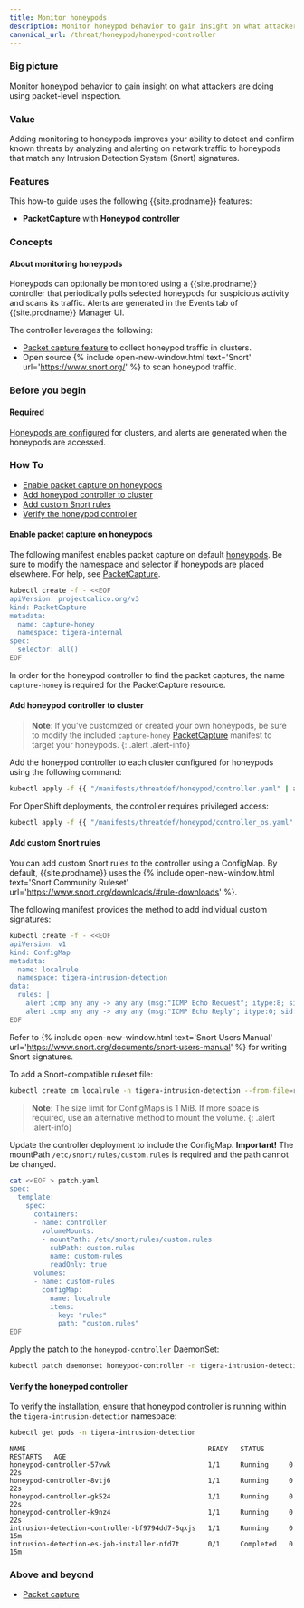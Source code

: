 ```yaml
---
title: Monitor honeypods
description: Monitor honeypod behavior to gain insight on what attackers are doing.
canonical_url: /threat/honeypod/honeypod-controller
---
```


### Big picture

Monitor honeypod behavior to gain insight on what attackers are doing using packet-level inspection.

### Value

Adding monitoring to honeypods improves your ability to detect and confirm known threats by analyzing and alerting on network traffic to honeypods that match any Intrusion Detection System (Snort) signatures.

### Features

This how-to guide uses the following {{site.prodname}} features:

- **PacketCapture** with **Honeypod controller**

### Concepts

#### About monitoring honeypods

Honeypods can optionally be monitored using a {{site.prodname}} controller that periodically polls selected honeypods for suspicious activity and scans its traffic. Alerts are generated in the Events tab of {{site.prodname}} Manager UI.

The controller leverages the following:

- [Packet capture feature]({{site.baseurl}}/visibility/packetcapture) to collect honeypod traffic in clusters.
- Open source {% include open-new-window.html text='Snort' url='https://www.snort.org/' %} to scan honeypod traffic.

### Before you begin

#### Required

[Honeypods are configured]({{site.baseurl}}/threat/honeypod/honeypods) for clusters, and alerts are generated when the honeypods are accessed.

### How To

  - [Enable packet capture on honeypods](#enable-packet-capture-on-honeypods)
  - [Add honeypod controller to cluster](#add-honeypod-controller-to-cluster)
  - [Add custom Snort rules](#add-custom-snort-rules)
  - [Verify the honeypod controller](#verify-the-honeypod-controller)

#### Enable packet capture on honeypods

The following manifest enables packet capture on default [honeypods]({{site.baseurl}}/threat/honeypod/honeypods). 
Be sure to modify the namespace and selector if honeypods are placed elsewhere. 
For help, see [PacketCapture]({{site.baseurl}}/visibility/packetcapture).

```bash
kubectl create -f - <<EOF
apiVersion: projectcalico.org/v3
kind: PacketCapture
metadata:
  name: capture-honey
  namespace: tigera-internal
spec:
  selector: all()
EOF
```

In order for the honeypod controller to find the packet captures, the name `capture-honey` is required for the PacketCapture resource.

#### Add honeypod controller to cluster

> **Note**: If you’ve customized or created your own honeypods, be sure to modify the included `capture-honey` [PacketCapture]({{site.baseurl}}/visibility/packetcapture) manifest to target your honeypods.
{: .alert .alert-info} 

Add the honeypod controller to each cluster configured for honeypods using the following command:

```bash
kubectl apply -f {{ "/manifests/threatdef/honeypod/controller.yaml" | absolute_url }} 
```

For OpenShift deployments, the controller requires privileged access:

```bash
kubectl apply -f {{ "/manifests/threatdef/honeypod/controller_os.yaml" | absolute_url }} 
```

#### Add custom Snort rules

You can add custom Snort rules to the controller using a ConfigMap. By default, {{site.prodname}} uses the {% include open-new-window.html text='Snort Community Ruleset' url='https://www.snort.org/downloads/#rule-downloads' %}.

The following manifest provides the method to add individual custom signatures:

```bash
kubectl create -f - <<EOF
apiVersion: v1
kind: ConfigMap
metadata:
  name: localrule
  namespace: tigera-intrusion-detection
data:
  rules: |
    alert icmp any any -> any any (msg:"ICMP Echo Request"; itype:8; sid:1000000;)
    alert icmp any any -> any any (msg:"ICMP Echo Reply"; itype:0; sid:1000001;)
EOF
```
Refer to {% include open-new-window.html text='Snort Users Manual' url='https://www.snort.org/documents/snort-users-manual' %} for writing Snort signatures.

To add a Snort-compatible ruleset file:

```bash
kubectl create cm localrule -n tigera-intrusion-detection --from-file=rules=<SNORT-RULESET-LOCATION>
```

> **Note**: The size limit for ConfigMaps is 1 MiB. If more space is required, use an alternative method to mount the volume.
{: .alert .alert-info} 

Update the controller deployment to include the ConfigMap. **Important!** The mountPath `/etc/snort/rules/custom.rules` is required and the path cannot be changed.

```bash
cat <<EOF > patch.yaml
spec:
  template:
    spec: 
      containers:
      - name: controller
        volumeMounts:
        - mountPath: /etc/snort/rules/custom.rules
          subPath: custom.rules
          name: custom-rules
          readOnly: true
      volumes:
      - name: custom-rules
        configMap:
          name: localrule
          items:
          - key: "rules"
            path: "custom.rules"
EOF
```

Apply the patch to the `honeypod-controller` DaemonSet:

```bash
kubectl patch daemonset honeypod-controller -n tigera-intrusion-detection --patch "$(cat patch.yaml)"
```

#### Verify the honeypod controller

To verify the installation, ensure that honeypod controller is running within the `tigera-intrusion-detection` namespace:

```bash
kubectl get pods -n tigera-intrusion-detection
```

```shell
NAME                                             READY   STATUS      RESTARTS   AGE
honeypod-controller-57vwk                        1/1     Running     0          22s
honeypod-controller-8vtj6                        1/1     Running     0          22s
honeypod-controller-gk524                        1/1     Running     0          22s
honeypod-controller-k9nz4                        1/1     Running     0          22s
intrusion-detection-controller-bf9794dd7-5qxjs   1/1     Running     0          15m
intrusion-detection-es-job-installer-nfd7t       0/1     Completed   0          15m
```

### Above and beyond

- [Packet capture]({{site.baseurl}}/visibility/packetcapture)


